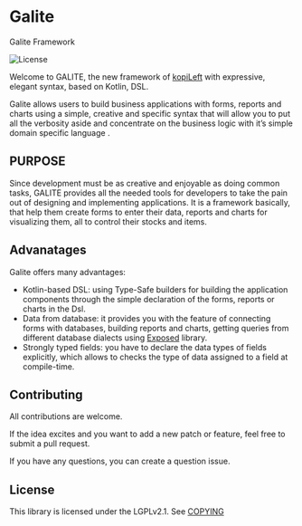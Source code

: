 # Galite
Galite Framework

![License](http://img.shields.io/badge/license-LGPL_v2.1-lightgrey.svg?style=flat)

Welcome to GALITE, the new framework of [kopiLeft](https://github.com/kopiLeft) with expressive, elegant syntax, based on Kotlin, DSL.

Galite allows users to build business applications with forms, reports and charts using a simple, creative and specific syntax that will allow you to put all the verbosity aside and concentrate on the business logic with it’s simple domain specific language . 

## PURPOSE
Since development must be as creative and enjoyable as doing common tasks, GALITE provides all the needed tools for developers to take the pain out of designing and implementing applications.
It is a framework basically, that help them create forms to enter their data, reports and charts for visualizing them, all to control their stocks and items.

## Advanatages

Galite offers many advantages:
* Kotlin-based DSL: using Type-Safe builders for building the application components through the simple declaration of the forms, reports or charts in the Dsl. 
* Data from database: it provides you with the feature of connecting forms with databases, building reports and charts, getting queries from different database dialects using [Exposed](https://github.com/JetBrains/Exposed) library. 
* Strongly typed fields: you have to declare the data types of fields explicitly, which allows to checks the type of data assigned to a field at compile-time. 

## Contributing
All contributions are welcome.

If the idea excites and you want to add a new patch or feature, feel free to submit a pull request.

If you have any questions, you can create a question issue.

## License

This library is licensed under the LGPLv2.1. See [COPYING](COPYING)
